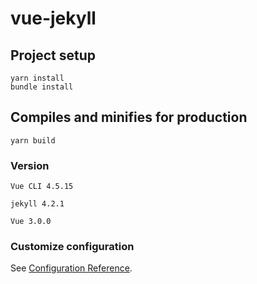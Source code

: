 # vue-jekyll

## Project setup
```
yarn install
bundle install
```

## Compiles and minifies for production
```
yarn build
```

### Version
```
Vue CLI 4.5.15

jekyll 4.2.1

Vue 3.0.0
```

### Customize configuration
See [Configuration Reference](https://cli.vuejs.org/config/).
